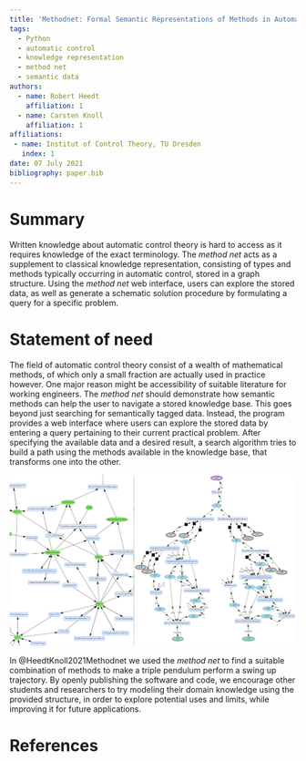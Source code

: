 ```yaml
---
title: 'Methodnet: Formal Semantic Representations of Methods in Automatic Control'
tags:
  - Python
  - automatic control
  - knowledge representation
  - method net
  - semantic data
authors:
  - name: Robert Heedt
    affiliation: 1 
  - name: Carsten Knoll
    affiliation: 1
affiliations:
 - name: Institut of Control Theory, TU Dresden
   index: 1
date: 07 July 2021
bibliography: paper.bib
---
```


# Summary

Written knowledge about automatic control theory is hard to access as it requires knowledge of the exact terminology. The *method net* acts as a supplement to classical knowledge representation, consisting of types and methods typically occurring in automatic control, stored in a graph structure. Using the *method net* web interface, users can explore the stored data, as well as generate a schematic solution procedure by formulating a query for a specific problem.

# Statement of need

The field of automatic control theory consist of a wealth of mathematical methods, of which only a small fraction are actually used in practice however. One major reason might be accessibility of suitable literature for working engineers. The *method net* should demonstrate how semantic methods can help the user to navigate a stored knowledge base. This goes beyond just searching for semantically tagged data. Instead, the program provides a web interface where users can explore the stored data by entering a query pertaining to their current practical problem. After specifying the available data and a desired result, a search algorithm tries to build a path using the methods available in the knowledge base, that transforms one into the other.

![Screenshot of the web interface. Left: overview of available methods and types, right: generated solution procedure for triple pendulum swingup.\label{fig:screenshot}](screenshot.png)

In @HeedtKnoll2021Methodnet we used the *method net* to find a suitable combination of methods to make a triple pendulum perform a swing up trajectory. By openly publishing the software and code, we encourage other students and researchers to try modeling their domain knowledge using the provided structure, in order to explore potential uses and limits, while improving it for future applications.

# References